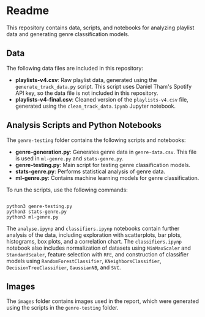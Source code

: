 # Readme

This repository contains data, scripts, and notebooks for analyzing playlist data and generating genre classification models.

## Data

The following data files are included in this repository:

- **playlists-v4.csv**: Raw playlist data, generated using the `generate_track_data.py` script. This script uses Daniel Tham's Spotify API key, so the data file is not included in this repository.
- **playlists-v4-final.csv**: Cleaned version of the `playlists-v4.csv` file, generated using the `clean_track_data.ipynb` Jupyter notebook.

## Analysis Scripts and Python Notebooks

The `genre-testing` folder contains the following scripts and notebooks:

- **genre-generation.py**: Generates genre data in `genre-data.csv`. This file is used in `ml-genre.py` and `stats-genre.py`.
- **genre-testing.py**: Main script for testing genre classification models.
- **stats-genre.py**: Performs statistical analysis of genre data.
- **ml-genre.py**: Contains machine learning models for genre classification.

To run the scripts, use the following commands:

<code>
python3 genre-testing.py
python3 stats-genre.py
python3 ml-genre.py
</code>

The `analyse.ipynp` and `classifiers.ipynp` notebooks contain further analysis of the data, including exploration with scatterplots, bar plots, histograms, box plots, and a correlation chart. The `classifiers.ipynp` notebook also includes normalization of datasets using `MinMaxScaler` and `StandardScaler`, feature selection with `RFE`, and construction of classifier models using `RandomForestClassifier`, `KNeighborsClassifier`, `DecisionTreeClassifier`, `GaussianNB`, and `SVC`.

## Images

The `images` folder contains images used in the report, which were generated using the scripts in the `genre-testing` folder.
